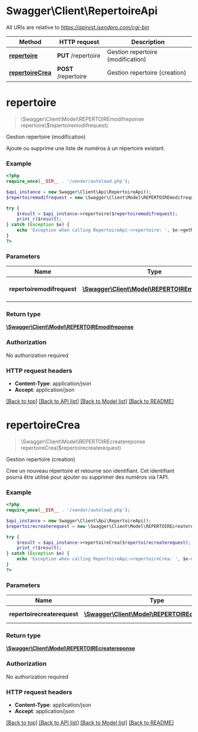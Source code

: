 # Swagger\Client\RepertoireApi

All URIs are relative to *https://apirest.isendpro.com/cgi-bin*

Method | HTTP request | Description
------------- | ------------- | -------------
[**repertoire**](RepertoireApi.md#repertoire) | **PUT** /repertoire | Gestion repertoire (modification)
[**repertoireCrea**](RepertoireApi.md#repertoireCrea) | **POST** /repertoire | Gestion repertoire (creation)


# **repertoire**
> \Swagger\Client\Model\REPERTOIREmodifreponse repertoire($repertoiremodifrequest)

Gestion repertoire (modification)

Ajoute ou supprime une liste de numéros à un répertoire existant.

### Example
```php
<?php
require_once(__DIR__ . '/vendor/autoload.php');

$api_instance = new Swagger\Client\Api\RepertoireApi();
$repertoiremodifrequest = new \Swagger\Client\Model\REPERTOIREmodifrequest(); // \Swagger\Client\Model\REPERTOIREmodifrequest | Requête de creation repertoire

try {
    $result = $api_instance->repertoire($repertoiremodifrequest);
    print_r($result);
} catch (Exception $e) {
    echo 'Exception when calling RepertoireApi->repertoire: ', $e->getMessage(), PHP_EOL;
}
?>
```

### Parameters

Name | Type | Description  | Notes
------------- | ------------- | ------------- | -------------
 **repertoiremodifrequest** | [**\Swagger\Client\Model\REPERTOIREmodifrequest**](../Model/\Swagger\Client\Model\REPERTOIREmodifrequest.md)| Requête de creation repertoire |

### Return type

[**\Swagger\Client\Model\REPERTOIREmodifreponse**](../Model/REPERTOIREmodifreponse.md)

### Authorization

No authorization required

### HTTP request headers

 - **Content-Type**: application/json
 - **Accept**: application/json

[[Back to top]](#) [[Back to API list]](../../README.md#documentation-for-api-endpoints) [[Back to Model list]](../../README.md#documentation-for-models) [[Back to README]](../../README.md)

# **repertoireCrea**
> \Swagger\Client\Model\REPERTOIREcreatereponse repertoireCrea($repertoirecreaterequest)

Gestion repertoire (creation)

Cree un nouveau répertoire et retourne son identifiant. Cet identifiant pourra être utilisé pour ajouter ou supprimer des numéros via l'API.

### Example
```php
<?php
require_once(__DIR__ . '/vendor/autoload.php');

$api_instance = new Swagger\Client\Api\RepertoireApi();
$repertoirecreaterequest = new \Swagger\Client\Model\REPERTOIREcreaterequest(); // \Swagger\Client\Model\REPERTOIREcreaterequest | Creation repertoire

try {
    $result = $api_instance->repertoireCrea($repertoirecreaterequest);
    print_r($result);
} catch (Exception $e) {
    echo 'Exception when calling RepertoireApi->repertoireCrea: ', $e->getMessage(), PHP_EOL;
}
?>
```

### Parameters

Name | Type | Description  | Notes
------------- | ------------- | ------------- | -------------
 **repertoirecreaterequest** | [**\Swagger\Client\Model\REPERTOIREcreaterequest**](../Model/\Swagger\Client\Model\REPERTOIREcreaterequest.md)| Creation repertoire |

### Return type

[**\Swagger\Client\Model\REPERTOIREcreatereponse**](../Model/REPERTOIREcreatereponse.md)

### Authorization

No authorization required

### HTTP request headers

 - **Content-Type**: application/json
 - **Accept**: application/json

[[Back to top]](#) [[Back to API list]](../../README.md#documentation-for-api-endpoints) [[Back to Model list]](../../README.md#documentation-for-models) [[Back to README]](../../README.md)

